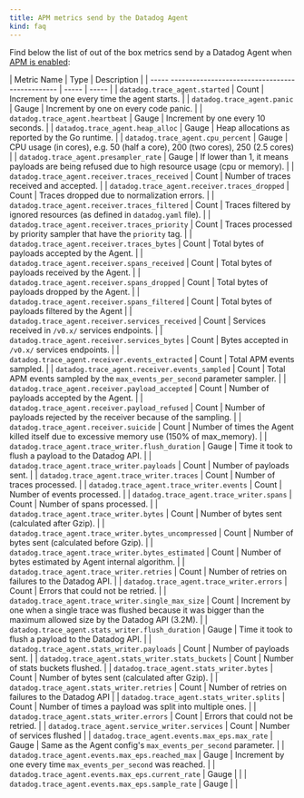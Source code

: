 ```yaml
---
title: APM metrics send by the Datadog Agent
kind: faq
---
```


Find below the list of out of the box metrics send by a Datadog Agent when [APM is enabled][1]:

| Metric Name                                           | Type  | Description                                                                                                                     |
| ----- ----------------------------------------------- | ----- | -----                                                                                                                           |
| `datadog.trace_agent.started`                         | Count | Increment by one every time the agent starts.                                                                                   |
| `datadog.trace_agent.panic`                           | Gauge | Increment by one on every code panic.                                                                                           |
| `datadog.trace_agent.heartbeat`                       | Gauge | Increment by one every 10 seconds.                                                                                              |
| `datadog.trace_agent.heap_alloc`                      | Gauge | Heap allocations as reported by the Go runtime.                                                                                 |
| `datadog.trace_agent.cpu_percent`                     | Gauge | CPU usage (in cores), e.g. 50 (half a core), 200 (two cores), 250 (2.5 cores)                                                   |
| `datadog.trace_agent.presampler_rate`                 | Gauge | If lower than 1, it means payloads are being refused due to high resource usage (cpu or memory).                                |
| `datadog.trace_agent.receiver.traces_received`        | Count | Number of traces received and accepted.                                                                                         |
| `datadog.trace_agent.receiver.traces_dropped`         | Count | Traces dropped due to normalization errors.                                                                                     |
| `datadog.trace_agent.receiver.traces_filtered`        | Count | Traces filtered by ignored resources (as defined in `datadog.yaml` file).                                                       |
| `datadog.trace_agent.receiver.traces_priority`        | Count | Traces processed by priority sampler that have the `priority` tag.                                                              |
| `datadog.trace_agent.receiver.traces_bytes`           | Count | Total bytes of payloads accepted by the Agent.                                                                                  |
| `datadog.trace_agent.receiver.spans_received`         | Count | Total bytes of payloads received by the Agent.                                                                                  |
| `datadog.trace_agent.receiver.spans_dropped`          | Count | Total bytes of payloads dropped by the Agent.                                                                                   |
| `datadog.trace_agent.receiver.spans_filtered`         | Count | Total bytes of payloads filtered by the Agent                                                                                   |
| `datadog.trace_agent.receiver.services_received`      | Count | Services received in `/v0.x/` services endpoints.                                                                               |
| `datadog.trace_agent.receiver.services_bytes`         | Count | Bytes accepted in `/v0.x/` services endpoints.                                                                                  |
| `datadog.trace_agent.receiver.events_extracted`       | Count | Total APM events sampled.                                                                                                       |
| `datadog.trace_agent.receiver.events_sampled`         | Count | Total APM events sampled by the `max_events_per_second` parameter sampler.                                                      |
| `datadog.trace_agent.receiver.payload_accepted`       | Count | Number of payloads accepted by the Agent.                                                                                       |
| `datadog.trace_agent.receiver.payload_refused`        | Count | Number of payloads rejected by the receiver because of the sampling.                                                            |
| `datadog.trace_agent.receiver.suicide`                | Count | Number of times the Agent killed itself due to excessive memory use (150% of max_memory).                                       |
| `datadog.trace_agent.trace_writer.flush_duration`     | Gauge | Time it took to flush a payload to the Datadog API.                                                                             |
| `datadog.trace_agent.trace_writer.payloads`           | Count | Number of payloads sent.                                                                                                        |
| `datadog.trace_agent.trace_writer.traces`             | Count | Number of traces processed.                                                                                                     |
| `datadog.trace_agent.trace_writer.events`             | Count | Number of events processed.                                                                                                     |
| `datadog.trace_agent.trace_writer.spans`              | Count | Number of spans processed.                                                                                                      |
| `datadog.trace_agent.trace_writer.bytes`              | Count | Number of bytes sent (calculated after Gzip).                                                                                   |
| `datadog.trace_agent.trace_writer.bytes_uncompressed` | Count | Number of bytes sent (calculated before Gzip).                                                                                  |
| `datadog.trace_agent.trace_writer.bytes_estimated`    | Count | Number of bytes estimated by Agent internal algorithm.                                                                          |
| `datadog.trace_agent.trace_writer.retries`            | Count | Number of retries on failures to the Datadog API.                                                                               |
| `datadog.trace_agent.trace_writer.errors`             | Count | Errors that could not be retried.                                                                                               |
| `datadog.trace_agent.trace_writer.single_max_size`    | Count | Increment by one when a single trace was flushed because it was bigger than the maximum allowed size by the Datadog API (3.2M). |
| `datadog.trace_agent.stats_writer.flush_duration`     | Gauge | Time it took to flush a payload to the Datadog API.                                                                             |
| `datadog.trace_agent.stats_writer.payloads`           | Count | Number of payloads sent.                                                                                                        |
| `datadog.trace_agent.stats_writer.stats_buckets`      | Count | Number of stats buckets flushed.                                                                                                |
| `datadog.trace_agent.stats_writer.bytes`              | Count | Number of bytes sent (calculated after Gzip).                                                                                   |
| `datadog.trace_agent.stats_writer.retries`            | Count | Number of retries on failures to the Datadog API                                                                                |
| `datadog.trace_agent.stats_writer.splits`             | Count | Number of times a payload was split into multiple ones.                                                                         |
| `datadog.trace_agent.stats_writer.errors`             | Count | Errors that could not be retried.                                                                                               |
| `datadog.trace_agent.service_writer.services`         | Count | Number of services flushed                                                                                                      |
| `datadog.trace_agent.events.max_eps.max_rate`         | Gauge | Same as the Agent config's `max_events_per_second` parameter.                                                                   |
| `datadog.trace_agent.events.max_eps.reached_max`      | Gauge | Increment by one every time `max_events_per_second` was reached.                                                                |
| `datadog.trace_agent.events.max_eps.current_rate`     | Gauge |                                                                                                                                 |
| `datadog.trace_agent.events.max_eps.sample_rate`      | Gauge |                                                                                                                                 |

[1]: /tracing/setup
